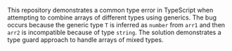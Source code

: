This repository demonstrates a common type error in TypeScript when attempting to combine arrays of different types using generics. The bug occurs because the generic type `T` is inferred as `number` from `arr1` and then `arr2` is incompatible because of type `string`. The solution demonstrates a type guard approach to handle arrays of mixed types.